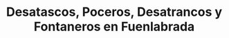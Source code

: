 ---
image1: '/assets/img/desatascos/fuenlabrada/desatascos-fuenlabrada1.jpg'
image2: '/assets/img/desatascos/fuenlabrada/desatascos-fuenlabrada2.jpg'
image3:
image4:

bannerTitle: Desatascos Fuenlabrada
bannerRuta: Fuenlabrada

titleSEO: "Desatascos en Fuenlabrada: servicios de calidad y eficacia 🛠️ Desatascos Pociten"
descriptionMeta: En Desatascos Pociten, somos expertos en desatascos Fuenlabrada, brindando servicios profesionales y eficientes para resolver cualquier problema de atasco en tuberías y alcantarillas. ¡Contáctanos ya!

title: "Desatascos, Poceros, Desatrancos y Fontaneros en Fuenlabrada"
intro: Pociten es una empresa especializada en ofrecer servicios de desatascos en Fuenlabrada. Contamos con un equipo altamente capacitado en las últimas técnicas y procedimientos para garantizar la calidad de nuestros trabajos. Además, hemos invertido en equipos de última generación, como cámaras robotizadas, que nos permiten realizar inspecciones precisas y detectar rápidamente las averías que están afectando el correcto flujo de las aguas..

text2: Trabajamos sin descanso, incluso en días festivos, para atender de forma inmediata cualquier solicitud de nuestros clientes. Si necesita desatascos en Fuenlabrada, no dude en preguntar por nuestros servicios y solicitar un presupuesto sin compromiso.

_html: "
<h2>¿Quiénes somos?</h2>
<p>En Pociten, nos destacamos por ofrecer precios muy competitivos en toda la provincia. Nos ocupamos de solucionar cualquier problema de atascos en cañerías, de manera rápida y eficaz, garantizando la satisfacción de nuestros clientes.</p>
<p>Contamos con una flota de camiones de diferentes capacidades y tamaños para adaptarnos a cada situación y resolver cualquier inconveniente que pueda surgir en su hogar o negocio.</p>

<p>Además, nuestro equipo de profesionales ha sido capacitado en técnicas novedosas para ofrecer soluciones rápidas y seguras. Somos conscientes del impacto ambiental que pueden causar estos desechos, por lo que nos enfocamos en minimizarlo. Y, por supuesto, cumplimos con todas las obligaciones legales en cuanto a la seguridad del sector.</p>

<h2>Servicios de desatascos de tuberías</h2>
<p>En Pociten, somos expertos en desatascar tuberías en Fuenlabrada. Realizamos trabajos de desatascos a precios asequibles, garantizando una actuación profesional y de calidad. Realizamos desatascos de todo tipo, desde arquetas y alcantarillas hasta limpiezas de saneamiento.</p>
<p>Si necesita profesionales en desatascos Fuenlabrada 24 horas, puede contar con nosotros para eliminar malos olores y llevar a cabo desatascos o vaciados de fosas sépticas y pozos. Además, también estamos preparados para realizar reparaciones de tuberías en Fuenlabrada sin tener que romper.</p>
<p>Nuestros poceros están capacitados para resolver cualquier problema relacionado con obstrucciones de saneamiento y, en general, en cualquier tarea que sea necesaria para garantizar el correcto funcionamiento de sus tuberías.</p>

<h3>Limpieza de arquetas</h3>
<p>La limpieza de arquetas en Fuenlabrada es uno de nuestros servicios especializados. Ofrecemos precios reducidos y urgentes, para garantizar la resolución inmediata de cualquier problema que surja.</p>
<p>Como profesionales del sector, sabemos que es fundamental ofrecer un servicio continuo, para evitar que las averías vayan a más. Le ofrecemos presupuestos gratuitos y precios asequibles para todos nuestros trabajos, sin importar si se trata de limpiezas profundas de saneamiento, desatascos baratos Fuenlabrada, o cualquier otro servicio que requiera nuestro equipo de desatascos.</p>
<p>Además, nuestros servicios están disponibles las 24 horas del día, los 7 días de la semana, incluso en días festivos, para atender de forma inmediata a cualquier solicitud. En Pociten nos preocupamos por su comodidad y tranquilidad, por eso le ofrecemos presupuestos y precios sin compromiso.</p>
<p>Realizamos desatascos de tuberías, limpieza de arquetas, obras de pocería y limpieza de tuberías en Fuenlabrada. Todos nuestros trabajos son realizados por profesionales altamente cualificados, utilizando técnicas novedosas y equipos modernos para garantizar una actuación rápida y eficaz.</p>
<p></p>


<ul>
		<li>➡️Limpieza de tuberías y alcantarillado.</li>
        <br>
		<li>➡️Inspección de tuberías con cámaras.</li>
        <br>
		<li>➡️Localización de fugas.</li>
        <br>
		<li>➡️Reparación de roturas y fugas.</li>
        <br>
        <li>➡️Limpieza de desagües</li>
        <br>
        <li>➡️Instalación y mantenimiento de sistemas de fontanería.</li>
        <br>
        <li>➡️Reparación de grifos y válvulas.</li>
        <br>
        <li>➡️Eliminación de malos olores.</li>
        <br>
        <li>➡️Servicios de emergencia las 24 horas del día, los 7 días de la semana.</li>
        <br>


   
        <p>En Pociten ofrecemos precios asequibles y razonables, que forman parte de nuestro compromiso de brindar un trato profesional y de calidad a nuestros clientes. Nos aseguramos de garantizar una actuación ambientalmente responsable y segura para el terreno, los materiales y las personas.</p>
        
        
	    
"
titleConclusion: 
conclusion: No lo piense más y contacte con nosotros si tiene problemas de desatascos en Fuenlabrada. Le aseguramos una resolución inmediata de sus problemas, así como garantías por escrito y una completa satisfacción en todos los aspectos. En Pociten estamos siempre dispuestos a ayudarle.



titleFaqs: Preguntas Frecuentes

faq:  faq
faq1: ¿Qué servicios ofrece Pociten en Fuenlabrada?
answer1: Pociten ofrece servicios de desatascos de tuberías, limpieza de arquetas, obras de pocería y limpieza de tuberías en Fuenlabrada.

faq2: ¿Qué equipos utiliza Pociten para realizar sus trabajos?
answer2: Pociten utiliza equipos modernos y de última generación, como cámaras robotizadas, para realizar inspecciones precisas y detectar averías en las tuberías y desagües.

faq3: ¿Cuáles son las ventajas de contratar los servicios de Pociten?
answer3: Las ventajas de contratar los servicios de Pociten incluyen la disponibilidad las 24 horas del día, los 7 días de la semana, incluso en días festivos, precios asequibles y razonables, garantías por escrito y una completa satisfacción en todos los aspectos.


---